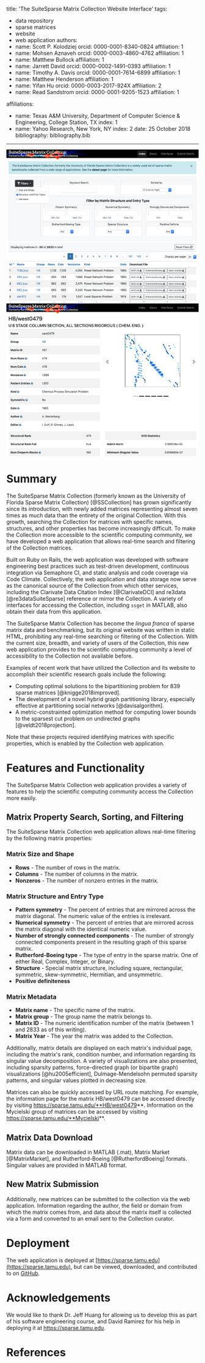 title: 'The SuiteSparse Matrix Collection Website Interface'
tags:
  - data repository
  - sparse matrices
  - website
  - web application
authors:
 - name: Scott P. Kolodziej
   orcid: 0000-0001-8340-0824
   affiliation: 1
 - name: Mohsen Aznaveh
   orcid: 0000-0003-4860-4762
   affiliation: 1
 - name: Matthew Bullock
   affiliation: 1
 - name: Jarrett David
   orcid: 0000-0002-1491-0393
   affiliation: 1
 - name: Timothy A. Davis
   orcid: 0000-0001-7614-6899
   affiliation: 1
 - name: Matthew Henderson
   affiliation: 1
 - name: Yifan Hu
   orcid: 0000-0003-2017-924X
   affiliation: 2
 - name: Read Sandstrom
   orcid: 0000-0001-9205-1523
   affiliation: 1

affiliations:
 - name: Texas A&M University, Department of Computer Science & Engineering, College Station, TX
   index: 1
 - name: Yahoo Research, New York, NY
   index: 2
date: 25 October 2018
bibliography: bibliography.bib
---

[![Index page with real-time filtering](index_small.png)](index.png)
[![Specific matrix data and visualizations](west0479_small.png)](west0479.png)

# Summary

The SuiteSparse Matrix Collection (formerly known as the University of Florida Sparse Matrix Collection) [@SSCollection] has grown significantly since its introduction, with newly added matrices representing almost seven times as much data than the entirety of the original Collection. With this growth, searching the Collection for matrices with specific names, structures, and other properties has become increasingly difficult. To make the Collection more accessible to the scientific computing community, we have developed a web application that allows real-time search and filtering of the Collection matrices.

Built on Ruby on Rails, the web application was developed with software engineering best practices such as test-driven development, continuous integration via Semaphore CI, and static analysis and code coverage via Code Climate. Collectively, the web application and data storage now serve as the canonical source of the Collection from which other services, including the Clarivate Data Citation Index [@ClarivateDCI] and re3data [@re3dataSuiteSparse] reference or mirror the Collection. A variety of interfaces for accessing the Collection, including `ssget` in MATLAB, also obtain their data from this application.

The SuiteSparse Matrix Collection has become the *lingua franca* of sparse matrix data and benchmarking, but its original website was written in static HTML, prohibiting any real-time searching or filtering of the Collection. With the current size, breadth, and variety of users of the Collection, this new web application provides to the scientific computing community a level of accessibility to the Collection not available before.

Examples of recent work that have utilized the Collection and its website to accomplish their scientific research goals include the following:

 - Computing optimal solutions to the bipartitioning problem for 839 sparse matrices [@knigge2018improved].
 - The development of a novel hybrid graph partitioning library, especially effective at partitioning social networks [@davisalgorithm].
 - A metric-constrainted optimization method for computing lower bounds to the sparsest cut problem on undirected graphs [@veldt2018projection].

Note that these projects required identifying matrices with specific properties, which is enabled by the Collection web application.

# Features and Functionality

The SuiteSparse Matrix Collection web application provides a variety of features to help the scientific computing community access the Collection more easily.

## Matrix Property Search, Sorting, and Filtering

The SuiteSparse Matrix Collection web application allows real-time filtering by the following matrix properties:

### Matrix Size and Shape
  - **Rows** - The number of rows in the matrix.
  - **Columns** - The number of columns in the matrix.
  - **Nonzeros** - The number of nonzero entries in the matrix.

### Matrix Structure and Entry Type
  - **Pattern symmetry** - The percent of entries that are mirrored across the matrix diagonal. The numeric value of the entries is irrelevant.
  - **Numerical symmetry** - The percent of entries that are mirrored across the matrix diagonal with the identical numeric value.
  - **Number of strongly connected components** - The number of strongly connected components present in the resulting graph of this sparse matrix.
  - **Rutherford-Boeing type** - The type of entry in the sparse matrix. One of either Real, Complex, Integer, or Binary.
  - **Structure** - Special matrix structure, including square, rectangular, symmetric, skew-symmetric, Hermitian, and unsymmetric.
  - **Positive definiteness**

### Matrix Metadata
  - **Matrix name** - The specific name of the matrix.
  - **Matrix group** - The group name the matrix belongs to.
  - **Matrix ID** - The numeric identification number of the matrix (between 1 and 2833 as of this writing).
  - **Matrix Year** - The year the matrix was added to the Collection.

Additionally, matrix details are displayed on each matrix's individual page, including the matrix's rank, condition number, and information regarding its singular value decomposition. A variety of visualizations are also presented, including sparsity patterns, force-directed graph (or bipartite graph) visualizations [@hu2005efficient], Dulmage-Mendelsohn permuted sparsity patterns, and singular values plotted in decreasing size.

Matrices can also be quickly accessed by URL route matching. For example, the information page for the matrix HB/west0479 can be accessed directly by visiting https://sparse.tamu.edu/**HB/west0479**. Information on the Mycielski group of matrices can be accessed by visiting https://sparse.tamu.edu/**Mycielski**.

## Matrix Data Download

Matrix data can be downloaded in MATLAB (.mat), Matrix Market [@MatrixMarket], and Rutherford-Boeing [@RutherfordBoeing] formats. Singular values are provided in MATLAB format.

## New Matrix Submission

Additionally, new matrices can be submitted to the collection via the web application. Information regarding the author, the field or domain from which the matrix comes from, and data about the matrix itself is collected via a form and converted to an email sent to the Collection curator.

# Deployment

The web application is deployed at [https://sparse.tamu.edu](https://sparse.tamu.edu), but can be viewed, downloaded, and contributed to on [GitHub](https://github.com/ScottKolo/suitesparse-matrix-collection-website).

# Acknowledgements

We would like to thank Dr. Jeff Huang for allowing us to develop this as part of his software engineering course, and David Ramirez for his help in deploying it at https://sparse.tamu.edu.

# References
